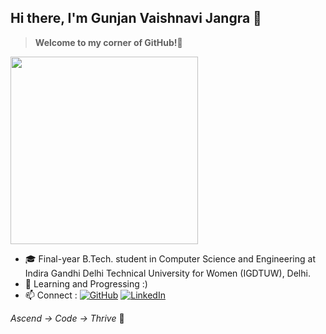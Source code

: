 
## Hi there, I'm Gunjan Vaishnavi Jangra 👋 
> **Welcome to my corner of GitHub!💫**
<img src="https://github.com/Anmol-Baranwal/Cool-GIFs-For-GitHub/assets/74038190/7d484dc9-68a9-4ee6-a767-aea59035c12d.gif" width="300" /> 




- 🎓 Final-year B.Tech. student in Computer Science and Engineering at Indira Gandhi Delhi Technical University for Women (IGDTUW), Delhi.
- 🌱 Learning and Progressing :)
- 📫 Connect : [![GitHub](https://img.shields.io/badge/-GitHub-181717?style=flat-square&logo=github)](https://github.com/gunjanvjangra) [![LinkedIn](https://img.shields.io/badge/-LinkedIn-0077B5?style=flat-square&logo=linkedin&logoColor=white)](https://www.linkedin.com/in/gunjanvaishnavijangra/)




_Ascend -> Code -> Thrive_ 🌿









<!--
**gunjanvjangra/gunjanvjangra** is a ✨ _special_ ✨ repository because its `README.md` (this file) appears on your GitHub profile.

Here are some ideas to get you started:

- 🔭 I’m currently working on ...
- 🌱 I’m currently learning ...
- 👯 I’m looking to collaborate on ...
- 🤔 I’m looking for help with ...
- 💬 Ask me about ...
- 📫 How to reach me: ...
- 😄 Pronouns: ...
- ⚡ Fun fact: ...
-->


